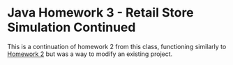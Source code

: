#  Java Homework 3 - Retail Store Simulation Continued

This is a continuation of homework 2 from this class, functioning similarly to [Homework 2](../homework2) but was a way to modify an existing project. 

